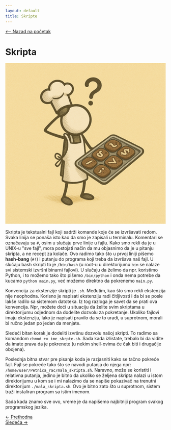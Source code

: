 ```yaml
---
layout: default
title: Skripte
---
```


<link rel="stylesheet" href="/UNIX-beginner-course/assets/css/custom.css">

 
<script>
  window.dataLayer = window.dataLayer || [];
  function gtag(){dataLayer.push(arguments);}
  gtag('js', new Date());
  gtag('config', 'G-Q6NY1G1P9S');
</script>
<script defer data-domain="dianasantavec.github.io/unix-beginner-course" src="https://unix.psc.vl.ba.node.igorsikuljak.rs:2443/js/script.js"></script>

<div style="margin-bottom: 1em;">
  <a href="/UNIX-beginner-course/" class="button-nav">⟵ Nazad na početak</a>
</div>

# Skripta

![bash figure](../assets/diagrams/bash_figure.png)

Skripta je tekstualni fajl koji sadrži komande koje će se izvršavati redom. Svaka linija se ponaša isto kao da smo je zapisali u terminalu. Komentari se označavaju sa `#`, osim u slučaju prve linije u fajlu. Kako smo rekli da je u UNIX-u "sve fajl", mora postojati način da mu objasnimo da je u pitanju skripta, a ne recept za kolače. Ovo radimo tako što u prvoj liniji pišemo **hash-bang** (`#!`) i putanju do programa koji treba da izvršava naš fajl. U slučaju bash skripti to je `/bin/bash` (u root-u u direktorijumu `bin` se nalaze svi sistemski izvršni binarni fajlovi). U slučaju da želimo da npr. koristimo Python, i to možemo tako što pišemo `/bin/python` i onda nema potrebe da kucamo `python main.py`, već možemo direktno da pokrenemo `main.py`. 

Konvencija za ekstenzije skripti je `.sh`. Međutim, kao što smo rekli ekstenzija nije neophodna. Korisno je napisati ekstenziju radi čitljivosti i da bi se posle lakše radilo sa sistemom datoteka. Iz tog razloga je savet da se prati ova konvencija. Npr, možete doći u situaciju da želite svim skriptama u direktorijumu odjednom da dodelite dozvolu za pokretanje. Ukoliko fajlovi imaju ekstenziju, lako je napisati pravilo da se to uradi, u suprotnom, morali bi ručno jedan po jedan da menjate.

Sledeći bitan korak je dodeliti izvršnu dozvolu našoj skripti. To radimo sa komandom `chmod +x ime_skrpte.sh`. Sada kada izlistate, trebalo bi da vidite da imate prava da je pokrenete (u nekim shell-ovima će čak biti i drugačije obojena).

Poslednja bitna stvar pre pisanja koda je razjasniti kako se tačno pokreće fajl. Fajl se pokreće tako što se navodi putanja do njega npr: `/home/user/Petnica_rac/mala_skripta.sh`. Naravno, može se koristiti i relativna putanja, jedino je bitno da ukoliko se željena skripta nalazi u istom direktorijumu u kom se i mi nalazimo da se napiše pokazivač na trenutni direktorijum `./mala_skripta.sh`. Ovo je bitno zato što u suprotnom, sistem traži instaliran program sa istim imenom.

Sada kada znamo sve ovo, vreme je da napišemo najbitniji program svakog programskog jezika.


<div class="nav-buttons-wrapper">
  <div class="nav-left">
    <a href="6_1-pokretanje_vise_komandi.html" class="button-nav">← Prethodna</a>
  </div>
  <div class="nav-right">
    <a href="6_3-hello_world.html" class="button-nav">Sledeća →</a>
  </div>
</div>